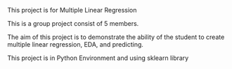 This project is for Multiple Linear Regression

This is a group project consist of 5 members.

The aim of this project is to demonstrate the ability of the student to create multiple linear regression, EDA, and predicting.

This project is in Python Environment and using sklearn library
